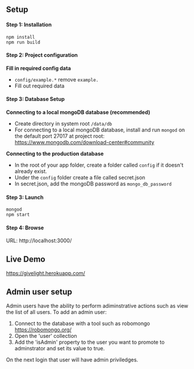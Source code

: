 ## Setup

#### Step 1: Installation
```
npm install
npm run build
```
#### Step 2: Project configuration
**Fill in required config data**
 - `config/example.*` remove `example.`
 - Fill out required data

#### Step 3: Database Setup
**Connecting to a local mongoDB database (recommended)**
 - Create directory in system root `/data/db`
 - For connecting to a local mongoDB database, install and run `mongod` on the default port 27017 at project root: https://www.mongodb.com/download-center#community

**Connecting to the production database**
 - In the root of your app folder, create a folder called `config` if it doesn't already exist.
 - Under the `config` folder create a file called secret.json
 - In secret.json, add the mongoDB password as `mongo_db_password`

#### Step 3: Launch
```
mongod
npm start
```

#### Step 4: Browse
URL: http://localhost:3000/

## Live Demo
https://givelight.herokuapp.com/

## Admin user setup
Admin users have the ability to perform adiminstrative actions such as view the list of all users.
To add an admin user:
1. Connect to the database with a tool such as robomongo https://robomongo.org/
2. Open the 'user' collection
3. Add the 'isAdmin' property to the user you want to promote to adminstrator and set its value to true.

On the next login that user will have admin priviledges.
